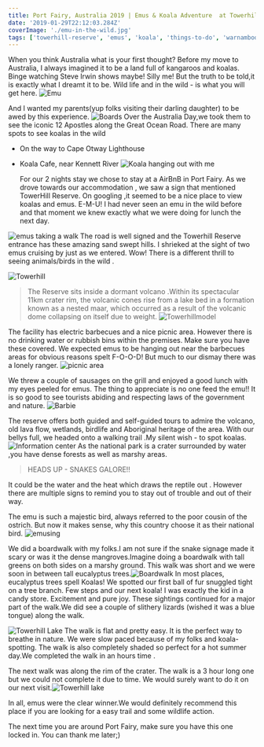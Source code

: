 ```yaml
---
title: Port Fairy, Australia 2019 | Emus & Koala Adventure  at Towerhill Reserve
date: '2019-01-29T22:12:03.284Z'
coverImage: './emu-in-the-wild.jpg'
tags: ['towerhill-reserve', 'emus', 'koala', 'things-to-do', 'warnambool']
---
```


When you think Australia what is your first thought? Before my move to Australia, I always imagined it to be a land full of kangaroos and koalas. Binge watching Steve Irwin shows maybe!
Silly me! But the truth to be told,it is exactly what I dreamt it to be.
Wild life and in the wild - is what you will get here.
![Emu](./emu.jpg)

And I wanted my parents(yup folks visiting their darling daughter) to be awed by this experience.
![Boards](./boards.jpg)
Over the Australia Day,we took them to see the iconic 12 Apostles along the Great Ocean Road. There are many spots to see koalas in the wild

- On the way to Cape Otway Lighthouse
- Koala Cafe, near Kennett River
  ![Koala hanging out with me](./koala2.jpg)

  For our 2 nights stay we chose to stay at a AirBnB in Port Fairy.
  As we drove towards our accommodation , we saw a sign that mentioned TowerHill Reserve. On googling ,it seemed to be a nice place to view koalas and emus. E-M-U! I had never seen an emu in the wild before and that moment we knew exactly what we were doing for lunch the next day.

![emus taking a walk](./emu-in-the-wild.jpg)
The road is well signed and the Towerhill Reserve entrance has these amazing sand swept hills. I shrieked at the sight of two emus cruising by just as we entered. Wow!
There is a different thrill to seeing animals/birds in the wild .

![Towerhill](./wall-text.jpg)

> The Reserve sits inside a dormant volcano .Within its spectacular 11km crater rim, the volcanic cones rise from a lake bed in a formation known as a nested maar, which occurred as a result of the volcanic dome collapsing on itself due to weight.
> ![Towerhillmodel](./top-view.jpg)

The facility has electric barbecues and a nice picnic area. However there is no drinking water or rubbish bins within the premises. Make sure you have these covered. We expected emus to be hanging out near the barbecues areas for obvious reasons spelt F-O-O-D!
But much to our dismay there was a lonely ranger.
![picnic area](./emu-picnic-area.jpg)

We threw a couple of sausages on the grill and enjoyed a good lunch with my eyes peeled for emus. The thing to appreciate is no one feed the emu!! It is so good to see tourists abiding and respecting laws of the government and nature.
![Barbie](./bbq.jpg)

The reserve offers both guided and self-guided tours to admire the volcano, old lava flow, wetlands, birdlife and Aboriginal heritage of the area. With our bellys full, we headed onto a walking trail .My silent wish - to spot koalas.
![Information center](./information-center.jpg)
As the national park is a crater surrounded by water ,you have dense forests as well as marshy areas.

> HEADS UP - SNAKES GALORE!!

It could be the water and the heat which draws the reptile out . However there are multiple signs to remind you to stay out of trouble and out of their way.

The emu is such a majestic bird, always referred to the poor cousin of the ostrich. But now it makes sense, why this country choose it as their national bird.
![emusing](./emusing.jpg)

We did a boardwalk with my folks.I am not sure if the snake signage made it scary or was it the dense mangroves.Imagine doing a boardwalk with tall greens on both sides on a marshy ground. This walk was short and we were soon in between tall eucalyptus trees.![Boardwalk](./boardwalk.jpg) In most places, eucalyptus trees spell Koalas! We spotted our first ball of fur snuggled tight on a tree branch. Few steps and our next koala! I was exactly the kid in a candy store. Excitement and pure joy. These sightings continued for a major part of the walk.We did see a couple of slithery lizards (wished it was a blue tongue) along the walk.

![Towerhill Lake](./townhill-lake.jpg)
The walk is flat and pretty easy. It is the perfect way to breathe in nature. We were slow paced because of my folks and koala-spotting. The walk is also completely shaded so perfect for a hot summer day.We completed the walk in an hours time .

The next walk was along the rim of the crater. The walk is a 3 hour long one but we could not complete it due to time. We would surely want to do it on our next visit.![Towerhill lake](./towerhill-lake.jpg)

In all, emus were the clear winner.We would definitely recommend this place if you are looking for a easy trail and some wildlife action.

The next time you are around Port Fairy, make sure you have this one locked in.
You can thank me later;)
